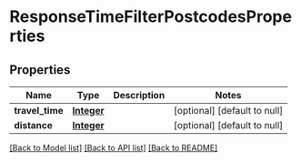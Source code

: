 # ResponseTimeFilterPostcodesProperties
## Properties

Name | Type | Description | Notes
------------ | ------------- | ------------- | -------------
**travel\_time** | [**Integer**](integer.md) |  | [optional] [default to null]
**distance** | [**Integer**](integer.md) |  | [optional] [default to null]

[[Back to Model list]](../README.md#documentation-for-models) [[Back to API list]](../README.md#documentation-for-api-endpoints) [[Back to README]](../README.md)

